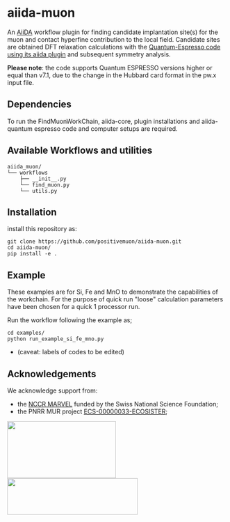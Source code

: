 # aiida-muon
An [AiiDA](www.aiida.net) workflow plugin for finding candidate implantation site(s) for the muon and contact hyperfine contribution to the local field. Candidate sites are obtained DFT relaxation calculations with  the [Quantum-Espresso code using its aiida plugin](https://aiida-quantumespresso.readthedocs.io/en/latest/) and subsequent symmetry analysis.

**Please note**: the code supports Quantum ESPRESSO versions higher or equal than v7.1, due to the change in the Hubbard card format in the pw.x input file.

## Dependencies
To run the FindMuonWorkChain, aiida-core, plugin installations and aiida-quantum espresso code and computer setups are required.

## Available Workflows and utilities
```
aiida_muon/
└── workflows
    ├── __init__.py
    └── find_muon.py
    └── utils.py
```

## Installation
install this repository as:

```
git clone https://github.com/positivemuon/aiida-muon.git
cd aiida-muon/
pip install -e .
```
## Example

These examples are for Si, Fe and MnO to demonstrate the capabilities of the workchain. For the purpose of quick run "loose" calculation parameters have been chosen for a quick 1 processor run.

Run the workflow following the example as;

```
cd examples/
python run_example_si_fe_mno.py
```
* (caveat: labels of codes to be edited)

## Acknowledgements
We acknowledge support from:
* the [NCCR MARVEL](http://nccr-marvel.ch/) funded by the Swiss National Science Foundation;
* the PNRR MUR project [ECS-00000033-ECOSISTER](https://ecosister.it/);

<img src="https://raw.githubusercontent.com/positivemuon/aiida-muon/main/docs/source/images/MARVEL_logo.png" width="250px" height="131px"/>
<img src="https://raw.githubusercontent.com/positivemuon/aiida-muon/main/docs/source/images/ecosister_logo.png" width="300px" height="84px"/>